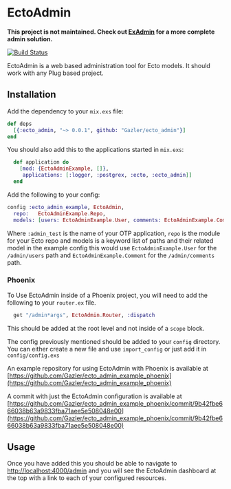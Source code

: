 # EctoAdmin

**This project is not maintained. Check out [ExAdmin](https://github.com/smpallen99/ex_admin) for a more complete admin solution.**

[![Build Status](https://travis-ci.org/Gazler/ecto_admin.svg)](https://travis-ci.org/Gazler/ecto_admin)

EctoAdmin is a web based administration tool for Ecto models. It should work
with any Plug based project.

## Installation

Add the dependency to your `mix.exs` file:

```elixir
def deps
  [{:ecto_admin, "~> 0.0.1", github: "Gazler/ecto_admin"}]
end
```

You should also add this to the applications started in `mix.exs`:

```elixir
  def application do
    [mod: {EctoAdminExample, []},
     applications: [:logger, :postgrex, :ecto, :ecto_admin]]
  end
```

Add the following to your config:

```elixir
config :ecto_admin_example, EctoAdmin,
  repo:   EctoAdminExample.Repo,
  models: [users: EctoAdminExample.User, comments: EctoAdminExample.Comment]
```

Where `:admin_test` is the name of your OTP application, `repo` is the module
for your Ecto repo and models is a keyword list of paths and their related
model in the example config this would use `EctoAdminExample.User` for the
`/admin/users` path and `EctoAdminExample.Comment` for the
`/admin/comments` path.

### Phoenix

To Use EctoAdmin inside of a Phoenix project, you will need to add the
following to your `router.ex` file.

```elixir
  get "/admin*args", EctoAdmin.Router, :dispatch
```

This should be added at the root level and not inside of a `scope` block.

The config previously mentioned should be added to your `config` directory.
You can either create a new file and use `import_config` or just add it in
`config/config.exs`

An example repository for using EctoAdmin with Phoenix is available at
[https://github.com/Gazler/ecto_admin_example_phoenix](https://github.com/Gazler/ecto_admin_example_phoenix)

A commit with just the EctoAdmin configuration is available at
[https://github.com/Gazler/ecto_admin_example_phoenix/commit/9b42fbe666038b63a9833fba71aee5e508048e00](https://github.com/Gazler/ecto_admin_example_phoenix/commit/9b42fbe666038b63a9833fba71aee5e508048e00)

## Usage

Once you have added this you should be able to navigate to
[http://localhost:4000/admin](http://localhost:4000/admin) and you will see the
EctoAdmin dashboard at the top with a link to each of your configured
resources.
